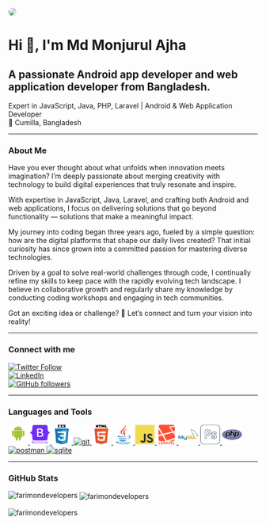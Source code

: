 <p float="right">
  <img src="https://avatars.githubusercontent.com/u/farimondevelopers?v=4" width="150" style="border-radius:50%" />
</p>

<h1 align="left">Hi 👋, I'm Md Monjurul Ajha</h1>
<h2 align="left">A passionate Android app developer and web application developer from Bangladesh.</h2>

<p align="left">

Expert in JavaScript, Java, PHP, Laravel | Android & Web Application Developer  
📍 Cumilla, Bangladesh

---

### About Me

Have you ever thought about what unfolds when innovation meets imagination? I’m deeply passionate about merging creativity with technology to build digital experiences that truly resonate and inspire.

With expertise in JavaScript, Java, Laravel, and crafting both Android and web applications, I focus on delivering solutions that go beyond functionality — solutions that make a meaningful impact.

My journey into coding began three years ago, fueled by a simple question: how are the digital platforms that shape our daily lives created? That initial curiosity has since grown into a committed passion for mastering diverse technologies.

Driven by a goal to solve real-world challenges through code, I continually refine my skills to keep pace with the rapidly evolving tech landscape. I believe in collaborative growth and regularly share my knowledge by conducting coding workshops and engaging in tech communities.

Got an exciting idea or challenge? 📩 Let’s connect and turn your vision into reality!

---

### Connect with me

[![Twitter Follow](https://img.shields.io/twitter/follow/your_twitter_username?style=for-the-badge)](https://twitter.com/your_twitter_username)  
[![LinkedIn](https://img.shields.io/badge/LinkedIn-blue?style=for-the-badge&logo=linkedin&logoColor=white)](https://linkedin.com/in/your_linkedin_profile)  
[![GitHub followers](https://img.shields.io/github/followers/monjurul1113?label=Follow&style=for-the-badge)](https://github.com/farimondevelopers)

---

### Languages and Tools

<p align="left">  
  <a href="https://developer.android.com" target="_blank" rel="noreferrer">  
    <img src="https://raw.githubusercontent.com/devicons/devicon/master/icons/android/android-original-wordmark.svg" alt="android" width="40" height="40"/>  
  </a>  
  <a href="https://getbootstrap.com" target="_blank" rel="noreferrer">  
    <img src="https://raw.githubusercontent.com/devicons/devicon/master/icons/bootstrap/bootstrap-plain-wordmark.svg" alt="bootstrap" width="40" height="40"/>  
  </a>  
  <a href="https://www.w3schools.com/css/" target="_blank" rel="noreferrer">  
    <img src="https://raw.githubusercontent.com/devicons/devicon/master/icons/css3/css3-original-wordmark.svg" alt="css3" width="40" height="40"/>  
  </a>  
  <a href="https://git-scm.com/" target="_blank" rel="noreferrer">  
    <img src="https://www.vectorlogo.zone/logos/git-scm/git-scm-icon.svg" alt="git" width="40" height="40"/>  
  </a>  
  <a href="https://www.w3.org/html/" target="_blank" rel="noreferrer">  
    <img src="https://raw.githubusercontent.com/devicons/devicon/master/icons/html5/html5-original-wordmark.svg" alt="html5" width="40" height="40"/>  
  </a>  
  <a href="https://www.java.com" target="_blank" rel="noreferrer">  
    <img src="https://raw.githubusercontent.com/devicons/devicon/master/icons/java/java-original.svg" alt="java" width="40" height="40"/>  
  </a>  
  <a href="https://developer.mozilla.org/en-US/docs/Web/JavaScript" target="_blank" rel="noreferrer">  
    <img src="https://raw.githubusercontent.com/devicons/devicon/master/icons/javascript/javascript-original.svg" alt="javascript" width="40" height="40"/>  
  </a>  
  <a href="https://laravel.com/" target="_blank" rel="noreferrer">  
    <img src="https://raw.githubusercontent.com/devicons/devicon/master/icons/laravel/laravel-plain-wordmark.svg" alt="laravel" width="40" height="40"/>  
  </a>  
  <a href="https://www.mysql.com/" target="_blank" rel="noreferrer">  
    <img src="https://raw.githubusercontent.com/devicons/devicon/master/icons/mysql/mysql-original-wordmark.svg" alt="mysql" width="40" height="40"/>  
  </a>  
  <a href="https://www.photoshop.com/en" target="_blank" rel="noreferrer">  
    <img src="https://raw.githubusercontent.com/devicons/devicon/master/icons/photoshop/photoshop-line.svg" alt="photoshop" width="40" height="40"/>  
  </a>  
  <a href="https://www.php.net" target="_blank" rel="noreferrer">  
    <img src="https://raw.githubusercontent.com/devicons/devicon/master/icons/php/php-original.svg" alt="php" width="40" height="40"/>  
  </a>  
  <a href="https://postman.com" target="_blank" rel="noreferrer">  
    <img src="https://www.vectorlogo.zone/logos/getpostman/getpostman-icon.svg" alt="postman" width="40" height="40"/>  
  </a>  
  <a href="https://www.sqlite.org/" target="_blank" rel="noreferrer">  
    <img src="https://www.vectorlogo.zone/logos/sqlite/sqlite-icon.svg" alt="sqlite" width="40" height="40"/>  
  </a>  
</p>

---

### GitHub Stats

<p><img align="left" src="https://github-readme-stats.vercel.app/api/top-langs?username=farimondevelopers&show_icons=true&locale=en&layout=compact" alt="farimondevelopers" /></p>

<p>&nbsp;<img align="center" src="https://github-readme-stats.vercel.app/api?username=farimondevelopers&show_icons=true&locale=en" alt="farimondevelopers" /></p>

<p><img align="center" src="https://github-readme-streak-stats.herokuapp.com/?user=farimondevelopers&" alt="farimondevelopers" /></p>
